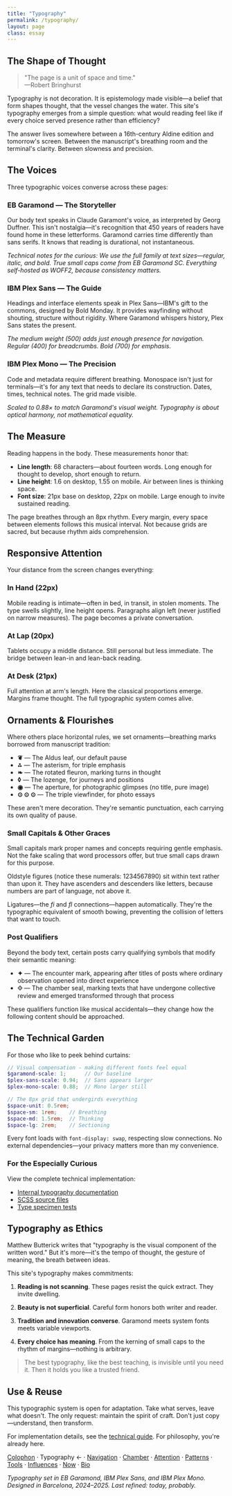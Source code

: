 ```yaml
---
title: "Typography"
permalink: /typography/
layout: page
class: essay
---
```


## The Shape of Thought

<blockquote class="poetic">
"The page is a unit of space and time."<br>
—<span class="small-caps">Robert Bringhurst</span>
</blockquote>

<p class="drop-cap">Typography is not decoration. It is epistemology made visible—a belief that form shapes thought, that the vessel changes the water. This site's typography emerges from a simple question: what would reading feel like if every choice served presence rather than efficiency?</p>

The answer lives somewhere between a <span class="oldstyle">16th</span>-century Aldine edition and tomorrow's screen. Between the manuscript's breathing room and the terminal's clarity. Between slowness and precision.

<div class="ornament philosophical"></div>

## The Voices

Three typographic voices converse across these pages:

### <span class="small-caps">EB Garamond</span> — The Storyteller
Our body text speaks in Claude Garamont's voice, as interpreted by Georg Duffner. This isn't nostalgia—it's recognition that <span class="oldstyle">450</span> years of readers have found home in these letterforms. Garamond carries time differently than sans serifs. It knows that reading is durational, not instantaneous.

*Technical notes for the curious: We use the full family at text sizes—regular, italic, and bold. True small caps come from EB Garamond SC. Everything self-hosted as WOFF2, because consistency matters.*

### <span class="small-caps">IBM Plex Sans</span> — The Guide  
Headings and interface elements speak in Plex Sans—IBM's gift to the commons, designed by Bold Monday. It provides wayfinding without shouting, structure without rigidity. Where Garamond whispers history, Plex Sans states the present.

*The medium weight (500) adds just enough presence for navigation. Regular (400) for breadcrumbs. Bold (700) for emphasis.*

### <span class="small-caps">IBM Plex Mono</span> — The Precision
Code and metadata require different breathing. Monospace isn't just for terminals—it's for any text that needs to declare its construction. Dates, times, technical notes. The grid made visible.

*Scaled to 0.88× to match Garamond's visual weight. Typography is about optical harmony, not mathematical equality.*

<div class="ornament section"></div>

## The Measure

Reading happens in the body. These measurements honor that:

- **Line length**: <span class="oldstyle">68</span> characters—about fourteen words. Long enough for thought to develop, short enough to return.
- **Line height**: <span class="oldstyle">1.6</span> on desktop, <span class="oldstyle">1.55</span> on mobile. Air between lines is thinking space.
- **Font size**: <span class="oldstyle">21</span>px base on desktop, <span class="oldstyle">22</span>px on mobile. Large enough to invite sustained reading.

The page breathes through an <span class="oldstyle">8</span>px rhythm. Every margin, every space between elements follows this musical interval. Not because grids are sacred, but because rhythm aids comprehension.

<div class="ornament musical"></div>

## Responsive Attention

Your distance from the screen changes everything:

### In Hand (<span class="oldstyle">22</span>px)
Mobile reading is intimate—often in bed, in transit, in stolen moments. The type swells slightly, line height opens. Paragraphs align left (never justified on narrow measures). The page becomes a private conversation.

### At Lap (<span class="oldstyle">20</span>px)
Tablets occupy a middle distance. Still personal but less immediate. The bridge between lean-in and lean-back reading.

### At Desk (<span class="oldstyle">21</span>px)
Full attention at arm's length. Here the classical proportions emerge. Margins frame thought. The full typographic system comes alive.

<div class="ornament travel"></div>

## Ornaments & Flourishes

Where others place horizontal rules, we set ornaments—breathing marks borrowed from manuscript tradition:

- **❦** — The Aldus leaf, our default pause
- **⁂** — The asterism, for triple emphasis
- **❧** — The rotated fleuron, marking turns in thought
- **◊** — The lozenge, for journeys and positions
- **◉** — The aperture, for photographic glimpses (no title, pure image)
- **⊙ ⊙ ⊙** — The triple viewfinder, for photo essays

These aren't mere decoration. They're semantic punctuation, each carrying its own quality of pause.

### Small Capitals & Other Graces

<span class="small-caps">Small capitals</span> mark proper names and concepts requiring gentle emphasis. Not the fake scaling that word processors offer, but true small caps drawn for this purpose.

<span class="oldstyle">Oldstyle figures</span> (notice these numerals: <span class="oldstyle">1234567890</span>) sit within text rather than upon it. They have ascenders and descenders like letters, because numbers are part of language, not above it.

Ligatures—the _fi_ and _fl_ connections—happen automatically. They're the typographic equivalent of smooth bowing, preventing the collision of letters that want to touch.

### Post Qualifiers

Beyond the body text, certain posts carry qualifying symbols that modify their semantic meaning:

- **✦** — The encounter mark, appearing after titles of posts where ordinary observation opened into direct experience
- **⟐** — The chamber seal, marking texts that have undergone collective review and emerged transformed through that process

These qualifiers function like musical accidentals—they change how the following content should be approached.

<div class="ornament personal"></div>

## The Technical Garden

For those who like to peek behind curtains:

```scss
// Visual compensation - making different fonts feel equal
$garamond-scale: 1;      // Our baseline
$plex-sans-scale: 0.94;  // Sans appears larger
$plex-mono-scale: 0.88;  // Mono larger still

// The 8px grid that undergirds everything
$space-unit: 0.5rem;
$space-sm: 1rem;    // Breathing
$space-md: 1.5rem;  // Thinking  
$space-lg: 2rem;    // Sectioning
```

Every font loads with `font-display: swap`, respecting slow connections. No external dependencies—your privacy matters more than my convenience.

### For the Especially Curious

View the complete technical implementation:
- [Internal typography documentation](/typography-guide/) 
- [SCSS source files](https://github.com/yourusername/yourrepo)
- [Type specimen tests](/specimens/)

<div class="ornament philosophical"></div>

## Typography as Ethics

Matthew Butterick writes that "typography is the visual component of the written word." But it's more—it's the tempo of thought, the gesture of meaning, the breath between ideas.

This site's typography makes commitments:

1. **Reading is not scanning**. These pages resist the quick extract. They invite dwelling.

2. **Beauty is not superficial**. Careful form honors both writer and reader.

3. **Tradition and innovation converse**. Garamond meets system fonts meets variable viewports.

4. **Every choice has meaning**. From the kerning of small caps to the rhythm of margins—nothing is arbitrary.

<blockquote class="whisper">
The best typography, like the best teaching, is invisible until you need it. Then it holds you like a trusted friend.
</blockquote>

<div class="ornament philosophical"></div>

## Use & Reuse

This typographic system is open for adaptation. Take what serves, leave what doesn't. The only request: maintain the spirit of craft. Don't just copy—understand, then transform.

For implementation details, see the [technical guide](/typography-guide/). For philosophy, you're already here.

<nav class="about-enfilade">
  <a href="/colophon/">Colophon</a>
  <span class="separator">·</span>
  <span class="current">Typography <span class="arrow">←</span></span>
  <span class="separator">·</span>
  <a href="/navigation-philosophy/">Navigation</a>
  <span class="separator">·</span>
  <a href="/chamber/">Chamber</a>
  <span class="separator">·</span>
  <a href="/attention/">Attention</a>
  <span class="separator">·</span>
  <a href="/patterns/">Patterns</a>
  <span class="separator">·</span>
  <a href="/tools/">Tools</a>
  <span class="separator">·</span>
  <a href="/influences/">Influences</a>
  <span class="separator">·</span>
  <a href="/now/">Now</a>
  <span class="separator">·</span>
  <a href="/bio/">Bio</a>
</nav>

<div class="ornament section"></div>

*Typography set in <span class="small-caps">EB Garamond</span>, <span class="small-caps">IBM Plex Sans</span>, and <span class="small-caps">IBM Plex Mono</span>. Designed in Barcelona, <span class="oldstyle">2024</span>–<span class="oldstyle">2025</span>. Last refined: today, probably.*